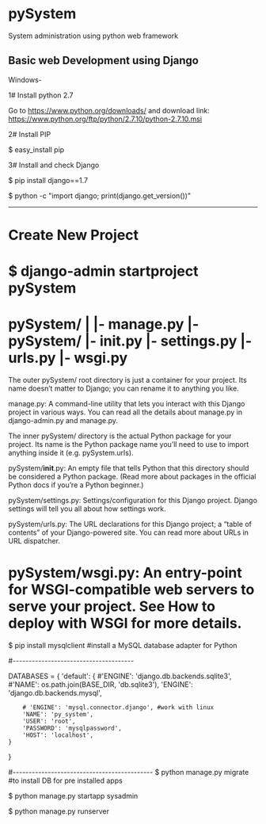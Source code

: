 # pySystem
System administration using python web framework


Basic web Development using Django
-------------------------------------
Windows-

1# Install python 2.7

Go to https://www.python.org/downloads/
and download link: https://www.python.org/ftp/python/2.7.10/python-2.7.10.msi

2# Install PIP

$ easy_install pip

3# Install and check Django

$ pip install django==1.7

$ python -c "import django; print(django.get_version())"

---------------------------------

# Create New Project

$ django-admin startproject pySystem
========
pySystem/
  |
  |- manage.py
  |- pySystem/
       |-  __init__.py
       |- settings.py
       |- urls.py
       |- wsgi.py
=========
The outer pySystem/ root directory is just a container for your project.
Its name doesn’t matter to Django; you can rename it to anything you like.

manage.py:
A command-line utility that lets you interact with this Django project in various ways.
You can read all the details about manage.py in django-admin.py and manage.py.

The inner pySystem/ directory is the actual Python package for your project.
Its name is the Python package name you’ll need to use to import anything inside it (e.g. pySystem.urls).

pySystem/__init__.py:
An empty file that tells Python that this directory should be considered a Python package.
(Read more about packages in the official Python docs if you’re a Python beginner.)

pySystem/settings.py:
Settings/configuration for this Django project. Django settings will tell you all about how settings work.

pySystem/urls.py:
The URL declarations for this Django project; a “table of contents” of your Django-powered site.
You can read more about URLs in URL dispatcher.

pySystem/wsgi.py:
An entry-point for WSGI-compatible web servers to serve your project.
See How to deploy with WSGI for more details.
=========
$ pip install mysqlclient #install a MySQL database adapter for Python

#--------------------------------------

DATABASES = {
    'default': {
        #'ENGINE': 'django.db.backends.sqlite3',
        #'NAME': os.path.join(BASE_DIR, 'db.sqlite3'),
        'ENGINE': 'django.db.backends.mysql',

        # 'ENGINE': 'mysql.connector.django', #work with linux
        'NAME': 'py_system',
        'USER': 'root',
        'PASSWORD': 'mysqlpassword',
        'HOST': 'localhost',
    }
}

#--------------------------------------------
$ python manage.py migrate  #to install DB for pre installed apps

$ python manage.py startapp sysadmin

$ python manage.py runserver